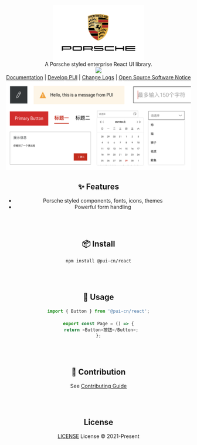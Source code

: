 <div align="center">
  <picture>
    <source media="(prefers-color-scheme: dark)" srcset="./logo-dark.svg" />
    <img src="./logo-light.svg" height="150" />
  </picture>
</div>

<div align="center">
A Porsche styled enterprise React UI library.
<div>
<div align="center">
  <a href="https://www.npmjs.com/package/vitest"><img src="https://img.shields.io/badge/ver%200.1.67-black"></a>
<div>

<div align="center">
 <a href="https://porsche-design-system.github.io/porsche-design-system-china/docs/">Documentation</a> | <a href="https://porsche-design-system.github.io/porsche-design-system-china/docs/?path=/docs/coding-develop-pui--docs">Develop PUI</a> | <a href="https://porsche-design-system.github.io/porsche-design-system-china/docs/?path=/docs/coding-change-logs--docs">Change Logs</a> | <a href="https://github.com/porsche-design-system/porsche-design-system-china/blob/develop/NOTICE.txt">Open Source Software Notice</a>
</div>
<img src="pui.png" >

## ✨ Features

- Porsche styled components, fonts, icons, themes
- Powerful form handling

<br/>
<br/>

## 📦 Install

```sh
npm install @pui-cn/react
```

<br/>
<br/>

## 🔨 Usage

```ts
import { Button } from '@pui-cn/react';

export const Page = () => {
  return <Button>按钮</Button>;
};
```

<br/>
<br/>

## 🤝 Contribution

See [Contributing Guide](./CONTRIBUTING.md)

<br/>

<br/>

## License

[LICENSE](./LICENSE.md) License © 2021-Present

